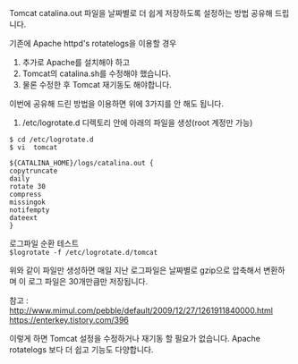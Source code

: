 Tomcat catalina.out 파일을 날짜별로 더 쉽게 저장하도록 설정하는 방법 공유해 드립니다.

기존에 Apache httpd's rotatelogs을 이용할 경우
1.	추가로 Apache를 설치해야 하고 
2.	Tomcat의 catalina.sh를 수정해야 했습니다.
3.	물론 수정한 후 Tomcat 재기동도 해야합니다.

이번에 공유해 드린 방법을 이용하면 위에 3가지를 안 해도 됩니다.

1.	/etc/logrotate.d 디렉토리 안에 아래의 파일을 생성(root 계정만 가능)  
```
$ cd /etc/logrotate.d
$ vi  tomcat
```

```
${CATALINA_HOME}/logs/catalina.out {
copytruncate
daily
rotate 30
compress
missingok
notifempty
dateext
}
```

로그파일 순환 테스트  
`$logrotate -f /etc/logrotate.d/tomcat `


위와 같이 파일만 생성하면 매일 지난 로그파일은 날짜별로 gzip으로 압축해서 변환하며
이 로그 파일은 30개만큼만 저장됩니다.

참고 : http://www.mimul.com/pebble/default/2009/12/27/1261911840000.html
https://enterkey.tistory.com/396

이렇게 하면 Tomcat 설정을 수정하거나 재기동 할 필요가 없습니다.
Apache rotatelogs 보다 더 쉽고 기능도 다양합니다.
